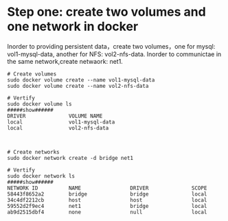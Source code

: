# Step one: create two volumes and one network in docker

Inorder to providing persistent data，create two volumes，one for mysql: vol1-mysql-data, another for NFS: vol2-nfs-data.
Inorder to communictae in the same network,create netwaork: net1.
```
# Create volumes
sudo docker volume create --name vol1-mysql-data
sudo docker volume create --name vol2-nfs-data

# Vertify
sudo docker volume ls
#####show######
DRIVER              VOLUME NAME
local               vol1-mysql-data
local               vol2-nfs-data



# Create networks
sudo docker network create -d bridge net1

# Vertify
sudo docker network ls
#####show######
NETWORK ID          NAME                DRIVER              SCOPE
58443f8652a2        bridge              bridge              local
34c4df2212cb        host                host                local
59552d2f9ec4        net1                bridge              local
ab9d2515dbf4        none                null                local

```
